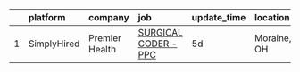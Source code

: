 

|    | platform    | company        | job                                                                                                                             | update_time   | location    |
|---:|:------------|:---------------|:--------------------------------------------------------------------------------------------------------------------------------|:--------------|:------------|
|  1 | SimplyHired | Premier Health | [SURGICAL CODER - PPC](https://www.simplyhired.com/job/qrksAQ0BW0abHjA-BtE5UhwE2LlEG9lG8j7klH6ZUPFe5yuRBFPZrw?q=creative+coder) | 5d            | Moraine, OH |